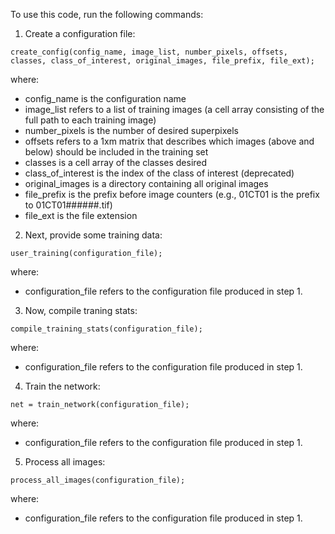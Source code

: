 To use this code, run the following commands:

1. Create a configuration file:
```
create_config(config_name, image_list, number_pixels, offsets, classes, class_of_interest, original_images, file_prefix, file_ext);
```
where:
  -	config_name is the configuration name
  - image_list refers to a list of training images (a cell array consisting of the full path to each training image)
  - number_pixels is the number of desired superpixels
  - offsets refers to a 1xm matrix that describes which images (above and below) should be included in the training set
  - classes is a cell array of the classes desired
  - class_of_interest is the index of the class of interest (deprecated)
  - original_images is a directory containing all original images
  - file_prefix is the prefix before image counters (e.g., 01CT01 is the prefix to 01CT01######.tif)
  - file_ext is the file extension

2. Next, provide some training data:
```
user_training(configuration_file);
```
where:
  - configuration_file refers to the configuration file produced in step 1. 

3. Now, compile traning stats:
```
compile_training_stats(configuration_file);
```
where:
  - configuration_file refers to the configuration file produced in step 1. 

4. Train the network:
```
net = train_network(configuration_file);
```
where:
  - configuration_file refers to the configuration file produced in step 1. 

5. Process all images:
```
process_all_images(configuration_file);
```
where:
  - configuration_file refers to the configuration file produced in step 1. 